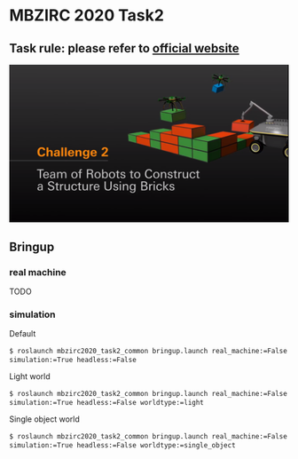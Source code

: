 # MBZIRC 2020 Task2
## Task rule: please refer to [official website](https://www.mbzirc.com/challenge/2020)

![task3](../images/task2.png)

## Bringup

### real machine
TODO


### simulation
Default
```
$ roslaunch mbzirc2020_task2_common bringup.launch real_machine:=False simulation:=True headless:=False
```

Light world
```
$ roslaunch mbzirc2020_task2_common bringup.launch real_machine:=False simulation:=True headless:=False worldtype:=light
```

Single object world
```
$ roslaunch mbzirc2020_task2_common bringup.launch real_machine:=False simulation:=True headless:=False worldtype:=single_object
```
